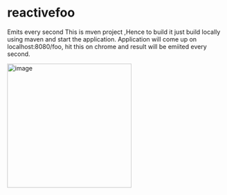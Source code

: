 # reactivefoo
Emits every second
This is mven project ,Hence to build it just build locally using maven and start the application.
Application will come up on localhost:8080/foo, hit this on chrome and result will be emiited every second.

<img width="287" alt="image" src="https://user-images.githubusercontent.com/91480863/162367017-0deb5948-9e35-40f8-a14e-a4e51ce6921e.png">
